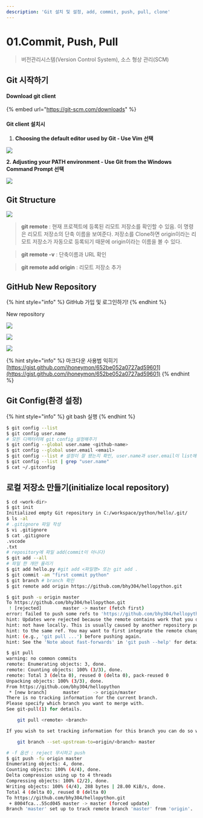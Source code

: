 ```yaml
---
description: 'Git 설치 및 설정, add, commit, push, pull, clone'
---
```


# 01.Commit, Push, Pull

> 버전관리시스템\(Version Control System\), 소스 형상 관리\(SCM\)

## Git 시작하기

#### Download git client

{% embed url="https://git-scm.com/downloads" %}

#### Git client 설치시 

1. **Choosing the default editor used by Git - Use Vim 선택**

![](../.gitbook/assets/image%20%281%29.png)

**2. Adjusting your PATH environment - Use Git from the Windows Command Prompt 선택**

![](../.gitbook/assets/image%20%282%29.png)

## Git Structure

![](../.gitbook/assets/git_structure.jpg)

> **git remote** : 현재 프로젝트에 등록된 리모트 저장소를 확인할 수 있음. 이 명령은 리모트 저장소의 단축 이름을 보여준다. 저장소를 Clone하면 origin이라는 리모트 저장소가 자동으로 등록되기 때문에 origin이라는 이름을 볼 수 있다.

> **git remote -v** : 단축이름과 URL 확인

> **git remote add origin** : 리모트 저장소 추가

## GitHub New Repository

{% hint style="info" %}
GitHub 가입 및 로그인하기!
{% endhint %}

New repository

![](../.gitbook/assets/image%20%283%29.png)

![](../.gitbook/assets/image%20%284%29.png)

![](../.gitbook/assets/image%20%285%29.png)

{% hint style="info" %}
마크다운 사용법 익히기 [https://gist.github.com/ihoneymon/652be052a0727ad59601](https://gist.github.com/ihoneymon/652be052a0727ad59601)
{% endhint %}

## Git Config\(환경 설정\)

{% hint style="info" %}
git bash 실행
{% endhint %}

```bash
$ git config --list
$ git config user.name
# 모든 디렉터리에 git config 설정해주기
$ git config --global user.name <github-name>
$ git config --global user.email <email>
$ git config --list # 설정이 잘 됐는지 확인, user.name과 user.email이 list에 있으면 됨.
$ git config --list | grep "user.name"
$ cat ~/.gitconfig
```

## 로컬 저장소 만들기\(initialize local repository\)

```bash
$ cd <work-dir>
$ git init
Initialized empty Git repository in C:/workspace/python/hello/.git/
$ ls -al
# .gitignore 파일 작성
$ vi .gitignore
$ cat .gitignore
.vscode
.txt
# repository에 파일 add(commit이 아니다)
$ git add --all 
# 파일 한 개만 올리기
$ git add hello.py #git add <파일명> 또는 git add .
$ git commit -am "first commit python"
$ git branch # branch 확인
$ git remote add origin https://github.com/bhy304/hellopython.git
```

```bash
$ git push -u origin master
To https://github.com/bhy304/hellopython.git
 ! [rejected]        master -> master (fetch first)
error: failed to push some refs to 'https://github.com/bhy304/hellopython.git'
hint: Updates were rejected because the remote contains work that you do
hint: not have locally. This is usually caused by another repository pushing
hint: to the same ref. You may want to first integrate the remote changes
hint: (e.g., 'git pull ...') before pushing again.
hint: See the 'Note about fast-forwards' in 'git push --help' for details.
```

```bash
$ git pull
warning: no common commits
remote: Enumerating objects: 3, done.
remote: Counting objects: 100% (3/3), done.
remote: Total 3 (delta 0), reused 0 (delta 0), pack-reused 0
Unpacking objects: 100% (3/3), done.
From https://github.com/bhy304/hellopython
 * [new branch]      master     -> origin/master
There is no tracking information for the current branch.
Please specify which branch you want to merge with.
See git-pull(1) for details.

    git pull <remote> <branch>

If you wish to set tracking information for this branch you can do so with:

    git branch --set-upstream-to=origin/<branch> master
```

```bash
# -f 옵션 : reject 무시하고 push 
$ git push -fu origin master
Enumerating objects: 4, done.
Counting objects: 100% (4/4), done.
Delta compression using up to 4 threads
Compressing objects: 100% (2/2), done.
Writing objects: 100% (4/4), 288 bytes | 28.00 KiB/s, done.
Total 4 (delta 0), reused 0 (delta 0)
To https://github.com/bhy304/hellopython.git
 + 8004fca...55cd045 master -> master (forced update)
Branch 'master' set up to track remote branch 'master' from 'origin'.
```

